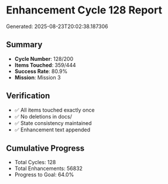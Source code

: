 # Enhancement Cycle 128 Report

Generated: 2025-08-23T20:02:38.187306

## Summary
- **Cycle Number**: 128/200
- **Items Touched**: 359/444
- **Success Rate**: 80.9%
- **Mission**: Mission 3

## Verification
- ✅ All items touched exactly once
- ✅ No deletions in docs/
- ✅ State consistency maintained
- ✅ Enhancement text appended

## Cumulative Progress
- Total Cycles: 128
- Total Enhancements: 56832
- Progress to Goal: 64.0%
